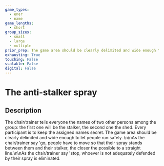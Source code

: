 ```yaml
---
game_types:
  - ener
  - name
game_lengths:
  - short
group_sizes:
  - small
  - large
  - multiple
prior_prep: The game area should be clearly delimited and wide enough to let people run safely.
exhausting: True
touching: False
scalable: False
digital: False
---
```

# The anti-stalker spray

## Description
The chair/trainer tells everyone the names of two other persons among the group: the first one will be the stalker, the second one the shed. Every participant is to keep the assigned names secret. The game area should be clearly delimited and wide enough to let people run safely. \n\nAs the chair/trainer say 'go, people have to move so that their spray stands between them and their stalker, the closer the possible to a straight line.\n\nAs the chair/trainer say 'stop, whoever is not adequately defended by their spray is eliminated.

